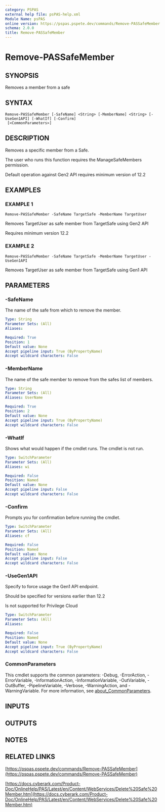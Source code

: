 ```yaml
---
category: PSPAS
external help file: psPAS-help.xml
Module Name: psPAS
online version: https://pspas.pspete.dev/commands/Remove-PASSafeMember
schema: 2.0.0
title: Remove-PASSafeMember
---
```


# Remove-PASSafeMember

## SYNOPSIS
Removes a member from a safe

## SYNTAX

```
Remove-PASSafeMember [-SafeName] <String> [-MemberName] <String> [-UseGen1API] [-WhatIf] [-Confirm]
 [<CommonParameters>]
```

## DESCRIPTION
Removes a specific member from a Safe.

The user who runs this function requires the ManageSafeMembers permission.

Default operation against Gen2 API requires minimum version of 12.2

## EXAMPLES

### EXAMPLE 1
```
Remove-PASSafeMember -SafeName TargetSafe -MemberName TargetUser
```

Removes TargetUser as safe member from TargetSafe using Gen2 API

Requires minimum version 12.2

### EXAMPLE 2
```
Remove-PASSafeMember -SafeName TargetSafe -MemberName TargetUser -UseGen1API
```

Removes TargetUser as safe member from TargetSafe using Gen1 API

## PARAMETERS

### -SafeName
The name of the safe from which to remove the member.

```yaml
Type: String
Parameter Sets: (All)
Aliases:

Required: True
Position: 1
Default value: None
Accept pipeline input: True (ByPropertyName)
Accept wildcard characters: False
```

### -MemberName
The name of the safe member to remove from the safes list of members.

```yaml
Type: String
Parameter Sets: (All)
Aliases: UserName

Required: True
Position: 2
Default value: None
Accept pipeline input: True (ByPropertyName)
Accept wildcard characters: False
```

### -WhatIf
Shows what would happen if the cmdlet runs.
The cmdlet is not run.

```yaml
Type: SwitchParameter
Parameter Sets: (All)
Aliases: wi

Required: False
Position: Named
Default value: None
Accept pipeline input: False
Accept wildcard characters: False
```

### -Confirm
Prompts you for confirmation before running the cmdlet.

```yaml
Type: SwitchParameter
Parameter Sets: (All)
Aliases: cf

Required: False
Position: Named
Default value: None
Accept pipeline input: False
Accept wildcard characters: False
```

### -UseGen1API
Specify to force usage the Gen1 API endpoint.

Should be specified for versions earlier than 12.2

Is not supported for Privilege Cloud

```yaml
Type: SwitchParameter
Parameter Sets: (All)
Aliases:

Required: False
Position: Named
Default value: None
Accept pipeline input: True (ByPropertyName)
Accept wildcard characters: False
```

### CommonParameters
This cmdlet supports the common parameters: -Debug, -ErrorAction, -ErrorVariable, -InformationAction, -InformationVariable, -OutVariable, -OutBuffer, -PipelineVariable, -Verbose, -WarningAction, and -WarningVariable. For more information, see [about_CommonParameters](http://go.microsoft.com/fwlink/?LinkID=113216).

## INPUTS

## OUTPUTS

## NOTES

## RELATED LINKS

[https://pspas.pspete.dev/commands/Remove-PASSafeMember](https://pspas.pspete.dev/commands/Remove-PASSafeMember)

[https://docs.cyberark.com/Product-Doc/OnlineHelp/PAS/Latest/en/Content/WebServices/Delete%20Safe%20Member.htm](https://docs.cyberark.com/Product-Doc/OnlineHelp/PAS/Latest/en/Content/WebServices/Delete%20Safe%20Member.htm)
